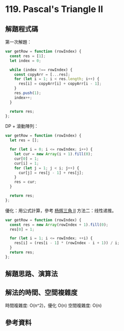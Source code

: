 # 119. Pascal's Triangle II

## 解題程式碼

第一次解題：

```javascript
var getRow = function (rowIndex) {
  const res = [1];
  let index = 0;

  while (index !== rowIndex) {
    const copyArr = [...res];
    for (let i = 1; i < res.length; i++) {
      res[i] = copyArr[i] + copyArr[i - 1];
    }
    res.push(1);
    index++;
  }

  return res;
};
```

DP + 滾動陣列：

```javascript
var getRow = function (rowIndex) {
  let res = [];

  for (let i = 0; i <= rowIndex; i++) {
    let cur = new Array(i + 1).fill(0);
    cur[0] = 1;
    cur[i] = 1;
    for (let j = 1; j < i; j++) {
      cur[j] = res[j - 1] + res[j];
    }
    res = cur;
  }

  return res;
};
```

優化：用公式計算，參考 [杨辉三角 II](https://leetcode.cn/problems/pascals-triangle-ii/solutions/601082/yang-hui-san-jiao-ii-by-leetcode-solutio-shuk/) 方法二：线性递推。

```javascript
var getRow = function (rowIndex) {
  const res = new Array(rowIndex + 1).fill(0);
  res[0] = 1;

  for (let i = 1; i <= rowIndex; ++i) {
    res[i] = (res[i - 1] * (rowIndex - i + 1)) / i;
  }
  return res;
};
```

## 解題思路、演算法

## 解法的時間、空間複雜度

時間複雜度: O(n^2)，優化 O(n)
空間複雜度: O(n)

## 參考資料
